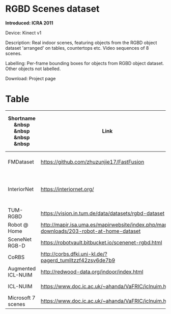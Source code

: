 # RGBD Scenes dataset
**Introduced: ICRA 2011**

Device: Kinect v1

Description: Real indoor scenes, featuring objects from the RGBD object dataset 'arranged' on tables, countertops etc. Video sequences of 8 scenes.

Labelling: Per-frame bounding boxes for objects from RGBD object dataset. Other objects not labelled.

Download: Project page
# Table


|Shortname &nbsp &nbsp &nbsp &nbsp|Link|Affiliation|Year|Platform|Publication|Environment|Pose|Map|IMU|GPS|Labels|2D Lidar|3D Lidar|Mono|Stereo|Omni|RGBD|Event|Radar|Sonar|DVL|Other &nbsp &nbsp &nbsp &nbsp &nbsp|Ref &nbsp&nbsp&nbsp&nbsp&nbsp&nbsp&nbsp&nbsp&nbsp&nbsp&nbsp&nbsp&nbsp&nbsp&nbsp&nbsp&nbsp&nbsp&nbsp&nbsp&nbsp&nbsp&nbsp&nbsp&nbsp&nbsp&nbsp|
|----|----|----|----|----|----|----|----|----|----|----|----|----|----|----|----|----|----|----|----|----|----|----|----|
|FMDataset|https://github.com/zhuzunjie17/FastFusion|Hangzhou Dianzi / Tsinghua|2019|Hand|ICME|Indoor|||O||||||||O||||||Shan, Zeyong, Ruijian Li, and Sören Schwertfeger. "RGBD-Inertial Trajectory Estimation and Mapping for Ground Robots." Sensors 19.10 (2019): 2251.|
|InteriorNet|https://interiornet.org/|Imperial College|2018|Hand|BMVC|Indoor|O|O|O||O||||O||O|O||||Texture, Lighting, Context, Optical Flow|Li, Wenbin, et al. "InteriorNet: Mega-scale multi-sensor photo-realistic indoor scenes dataset." arXiv preprint arXiv:1809.00716 (2018).|
|TUM-RGBD|https://vision.in.tum.de/data/datasets/rgbd-dataset|TUM|2012|Hand / Mob|IROS|Indoor|O||O||||||||O||||||J. Sturm, N. Engelhard, F. Endres, W. Burgard, and D. Cremers. A Benchmark for the Evaluation of RGB-D SLAM Systems. In Proceedings of the IEEE/RSJ International Conference on Intelligent Robots and Systems (IROS), pages 573–580. IEEE, 2012|
|Robot @ Home|http://mapir.isa.uma.es/mapirwebsite/index.php/mapir-downloads/203-robot-at-home-dataset|MRPT|2017|Mob|IJRR|Indoor|O|O|||O|O|||||O|||||Semantic Labels|Ruiz-Sarmiento, J. R., Cipriano Galindo, and J. González-Jiménez. "Robot@ home, a robotic dataset for semantic mapping of home environments." The International Journal of Robotics Research 36.2 (2017): 131-141.|
|SceneNet RGB-D|https://robotvault.bitbucket.io/scenenet-rgbd.html|Imperial|2017|Hand|ICCV|Indoor|O||||O||||||O||||||McCormac, John, et al. "Scenenet rgb-d: Can 5m synthetic images beat generic imagenet pre-training on indoor segmentation." The IEEE International Conference on Computer Vision (ICCV). Vol. 1. 2017.|
|CoRBS|http://corbs.dfki.uni-kl.de/?pagerd_tumlltzzf42zsv6de7b9|DFKI|2016|Hand|WACV|Indoor|O|O|||||||||O||||||O. Wasenmuller, M. Meyer, and D. Stricker. CoRBS: Comprehensive RGB-D benchmark for SLAM using Kinect v2. In IEEE Winter Conference on Applications of Computer Vision (WACV), pages 1–7. IEEE, 2016|
|Augmented ICL-NUIM|http://redwood-data.org/indoor/index.html|Redwood|2015|Hand|CVPR|Indoor|O|O|||||||||O||||||Choi, Sungjoon, Qian-Yi Zhou, and Vladlen Koltun. "Robust reconstruction of indoor scenes." Computer Vision and Pattern Recognition (CVPR), 2015 IEEE Conference on. IEEE, 2015.|
|ICL-NUIM|https://www.doc.ic.ac.uk/~ahanda/VaFRIC/iclnuim.html|Imperial|2014|Hand|ICRA|Indoor|O|O|||||||||O||||||A. Handa, T. Whelan, J. McDonald, and A. J. Davison. A Benchmark for RGB-D Visual Odometry, 3D Reconstruction and SLAM. In Proceedings of the IEEE International Conference on Robotics and Automation (ICRA), pages 1524–1531. IEEE, 2014|
|Microsoft 7 scenes|https://www.doc.ic.ac.uk/~ahanda/VaFRIC/iclnuim.html|Microsoft|2013|Hand|CVPR|Indoor|O|O||||||O|||||||||J. Shotton, B. Glocker, C. Zach, S. Izadi, A. Criminisi, and A. Fitzgibbon, “Scene coordinate regression forests for camera relocalization in rgb-d images,” in CVPR, June 2013.|
